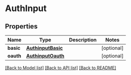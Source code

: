 # AuthInput

## Properties
Name | Type | Description | Notes
------------ | ------------- | ------------- | -------------
**basic** | [**AuthinputBasic**](AuthinputBasic.md) |  | [optional] 
**oauth** | [**AuthinputOauth**](AuthinputOauth.md) |  | [optional] 

[[Back to Model list]](../README.md#documentation-for-models) [[Back to API list]](../README.md#documentation-for-api-endpoints) [[Back to README]](../README.md)


